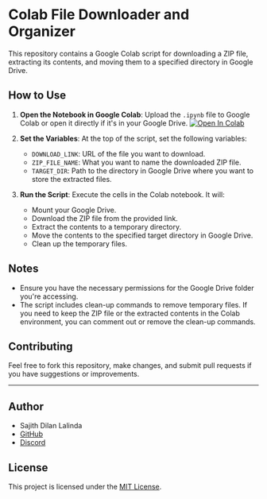 # Colab File Downloader and Organizer

This repository contains a Google Colab script for downloading a ZIP file, extracting its contents, and moving them to a specified directory in Google Drive.

## How to Use

1. **Open the Notebook in Google Colab**: Upload the `.ipynb` file to Google Colab or open it directly if it's in your Google Drive. [![Open In Colab](https://colab.research.google.com/assets/colab-badge.svg)](https://colab.research.google.com/github/SajithDL/Colab-File-Downloader-and-Organizer/blob/main/Colab_GdriveDownloader.ipynb)


2. **Set the Variables**: At the top of the script, set the following variables:
    - `DOWNLOAD_LINK`: URL of the file you want to download.
    - `ZIP_FILE_NAME`: What you want to name the downloaded ZIP file.
    - `TARGET_DIR`: Path to the directory in Google Drive where you want to store the extracted files.

3. **Run the Script**: Execute the cells in the Colab notebook. It will:
    - Mount your Google Drive.
    - Download the ZIP file from the provided link.
    - Extract the contents to a temporary directory.
    - Move the contents to the specified target directory in Google Drive.
    - Clean up the temporary files.

## Notes

- Ensure you have the necessary permissions for the Google Drive folder you're accessing.
- The script includes clean-up commands to remove temporary files. If you need to keep the ZIP file or the extracted contents in the Colab environment, you can comment out or remove the clean-up commands.

## Contributing

Feel free to fork this repository, make changes, and submit pull requests if you have suggestions or improvements.

---

## Author

- Sajith Dilan Lalinda
- [GitHub](https://github.com/SajithDL)
- [Discord](https://discord.com/invite/Ttw67ctVn5)

## License

This project is licensed under the [MIT License](https://choosealicense.com/licenses/mit/).

